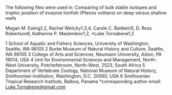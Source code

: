 The following files were used in:
Comparing of bulk stable isotopes and trophic position of invasive lionfish (Pterois volitans) on deep versus shallow reefs

Megan M. Ewing1,2, Rachel Welicky1,3,4, Carole C. Baldwin5, D. Ross Robertson6, Katherine P. Maslenikov1,2, *Luke Tornabene1,2

1 School of Aquatic and Fishery Sciences, University of Washington, Seattle, WA 98105
2 Burke Museum of Natural History and Culture, Seattle, WA 98105
3 College of Arts and Sciences, Neumann University, Aston, PA 19014, USA
4 Unit for Environmental Sciences and Management, North-West University, Potchefstroom, North-West, 2523, South Africa
5 Department of Vertebrate Zoology, National Museum of Natural History, Smithsonian Institution, Washington, D.C. 20560, USA
6 Smithsonian Tropical Research Institute, Balboa, Panama
*corresponding author email: Luke.Tornabene@gmail.com

